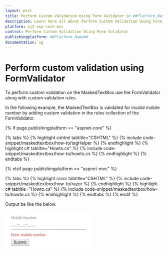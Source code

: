 ```yaml
---
layout: post
title: Perform Custom Validation Using Form Validator in ##Platform_Name## Maskedtextbox Component
description: Learn here all about Perform Custom Validation Using Form Validator in Syncfusion ##Platform_Name## Maskedtextbox component of syncfusion and more.
platform: ej2-asp-core-mvc
control: Perform Custom Validation Using Form Validator
publishingplatform: ##Platform_Name##
documentation: ug
---
```


# Perform custom validation using FormValidator

To perform custom validation on the MaskedTextBox use the FormValidator along with custom validation rules.

In the following example, the MaskedTextBox is validated for invalid mobile number by adding custom validation in the rules collection of the FormValidator.

{% if page.publishingplatform == "aspnet-core" %}

{% tabs %}
{% highlight cshtml tabtitle="CSHTML" %}
{% include code-snippet/maskedtextbox/how-to/tagHelper %}
{% endhighlight %}
{% highlight c# tabtitle="Howto.cs" %}
{% include code-snippet/maskedtextbox/how-to/howto.cs %}
{% endhighlight %}
{% endtabs %}

{% elsif page.publishingplatform == "aspnet-mvc" %}

{% tabs %}
{% highlight razor tabtitle="CSHTML" %}
{% include code-snippet/maskedtextbox/how-to/razor %}
{% endhighlight %}
{% highlight c# tabtitle="Howto.cs" %}
{% include code-snippet/maskedtextbox/how-to/howto.cs %}
{% endhighlight %}
{% endtabs %}
{% endif %}



Output be like the below.

![MaskedTextBox Sample](../images/customvalidation.png)